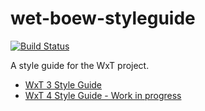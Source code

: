 wet-boew-styleguide
===================
[![Build Status](https://secure.travis-ci.org/wet-boew/wet-boew-styleguide.png?branch=master)](http://travis-ci.org/wet-boew/wet-boew-styleguide)

A style guide for the WxT project.

* [WxT 3 Style Guide](http://wet-boew.github.io/wet-boew-styleguide/v3/guide-en.html)
* [WxT 4 Style Guide - Work in progress](http://wet-boew.github.io/wet-boew-styleguide/v4/index-en.html) 
